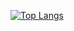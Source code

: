 [![Top Langs](https://github-readme-stats.vercel.app/api/top-langs/?username=maksim1908&layout=compact&theme=highcontrast)](https://github.com/anuraghazra/github-readme-stats)
